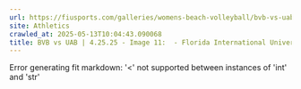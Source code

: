 ```yaml
---
url: https://fiusports.com/galleries/womens-beach-volleyball/bvb-vs-uab-4-25-25/image-11/357/62810
site: Athletics
crawled_at: 2025-05-13T10:04:43.090068
title: BVB vs UAB | 4.25.25 - Image 11:  - Florida International University
---
```


Error generating fit markdown: '<' not supported between instances of 'int' and 'str'
